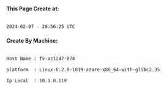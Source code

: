 
   
#### This Page Create at:

```bash

2024-02-07 - 20:56:25 UTC

```

#### Create By Machine:

```bash

Host Name : fv-az1247-874

platform  : Linux-6.2.0-1019-azure-x86_64-with-glibc2.35

Ip Local  : 10.1.0.119

```

